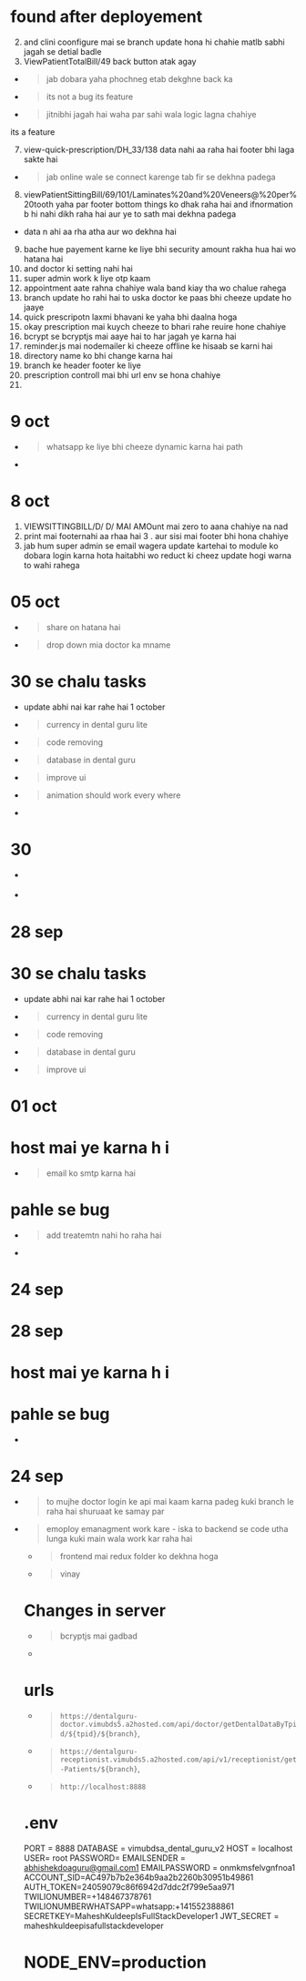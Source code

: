# found after deployement
<!-- 1. ViewPatientSittingBill/4/7/Single%20Implant ye page dhange se kaam nahi kar raha and due se sitting bill mai gaya tha pay now par gaya towaha apge security amount wali cheez hai t usko aalg karna hai  -->
2. and clini coonfigure mai se branch update hona hi chahie matlb sabhi jagah se detial badle
3. ViewPatientTotalBill/49 back button atak agay
  - > jab dobara yaha phochneg etab dekghne back ka
<!-- 4. all_credit_invoice?tab=creditSittingBill isme change status to paid karte hai to blank ho raha hai  -->
  - > its not a bug its feature
<!-- 5. credit-patient-bill/30/42 isme total amount in words par total amount recieved wala hona chahiye -->
  - > jitnibhi jagah hai waha par sahi wala logic lagna chahiye
<!-- 6. all_credit_invoice yah par change to paid wahi dikkat hai  --> its a feature
<!-- 6.  Quick-Prescription side to hai  hi nahi -->
7. view-quick-prescription/DH_33/138 data nahi aa raha hai footer bhi laga sakte hai
  - > jab online wale se connect karenge tab fir se dekhna padega
8. viewPatientSittingBill/69/101/Laminates%20and%20Veneers@%20per%20tooth yaha par footer bottom things ko dhak raha hai  and ifnormation b hi nahi dikh raha hai aur ye to sath mai dekhna padega
  -  data n ahi aa rha atha aur wo dekhna hai
9. bache hue payement karne ke liye bhi security amount rakha hua hai wo hatana hai
10. and doctor ki setting nahi hai 
11. super admin work k liye otp kaam 
12. appointment aate rahna chahiye wala band kiay tha wo chalue rahega
13. branch update ho rahi hai to uska doctor ke paas bhi cheeze update ho jaaye
14. quick prescripotn laxmi bhavani ke yaha bhi daalna hoga
15. okay prescription mai kuych cheeze to bhari rahe reuire hone chahiye
16. bcrypt se bcryptjs mai aaye hai to har jagah ye karna hai
17. reminder.js mai nodemailer ki cheeze offline ke hisaab se karni hai 
18. directory name ko bhi change karna hai 
19. branch ke header footer ke liye
20. prescription controll mai bhi url env se hona chahiye
21. 

# 9 oct
- > whatsapp ke liye bhi cheeze dynamic karna hai path 
- > 

# 8 oct

1. VIEWSITTINGBILL/D/ D/ MAI AMOunt mai zero to aana chahiye na nad
2. print mai footernahi aa rhaa hai 
3 . aur sisi mai footer bhi hona chahiye 
4. jab hum super admin se email wagera update kartehai to module ko dobara login karna hota haitabhi wo reduct ki cheez update hogi warna to wahi rahega


<!-- - > mene abhi db host evn lagya hai to gitbub maibhi dena hai aur server mai bhi baki 
  - wese ye chal jata hai to chalne do  -->
<!-- - > treatemnt ediit bhi kar diay  -->
<!-- - > mene invoid check karte hai .no-print ko theekkiya  -->
<!-- - > clinick . category not work   -->
<!-- - > logout clinik profile mai se -->
<!-- - > treatment edit work ni kar raha hai -->
<!-- - > invoice se bill dkehne par no print buttons and back share  -->



# 05 oct 
- > share on hatana hai 
- > drop down mia doctor ka mname

# 30 se chalu tasks 
   - update abhi nai kar rahe hai 1 october
<!-- - > reminder  -->
- > currency in dental guru lite
- > code removing
- > database in dental guru
- > improve ui
- > animation should work every where 
- > 


# 30 
<!-- - > hospital category supreadmin mai change nahi ho raha hai -->
<!-- - > DOCTOR LOGIN MAI CHANGE K IYA HAI BUG TH AIISLIYE judaag lagaya abhi to -->
- > 
- > 

# 28 sep

<!-- - > D capital karna hai aur status ko S during doctor treatment
    - treatmentdashboard mai table hai  -->

# 30 se chalu tasks

- update abhi nai kar rahe hai 1 october
<!-- - > reminder  -->
- > currency in dental guru lite
- > code removing
- > database in dental guru
- > improve ui

# 01 oct

<!-- add payment info -->
<!-- delete treatment not work -->
<!-- patient profile me timeline me date or time ni aa rha h jo doctorend se aana chahiye -->

# host mai ye karna h i

- > email ko smtp karna hai

# pahle se bug

- > add treatemtn nahi ho raha hai
- >

# 24 sep

# 28 sep

<!-- - > D capital karna hai aur status ko S during doctor treatment
    - treatmentdashboard mai table hai  -->

# host mai ye karna h i

<!-- - > email ko smtp karna hai  -->

# pahle se bug

<!-- - > add treatemtn nahi ho raha hai  -->

- >

# 24 sep

<!-- - > to mujhe doctor login ke api mai kaam karna padeg kuki branch le raha hai shuruaat ke samay par -->
<!-- - > addtreatment nahi hua superadin ki jagah se -->
<!-- - > quick prescriition mai data aa jaye -->
<!-- - > emoploy emanagment work kare  -->
<!-- - iska to backend se code utha lunga kuki main wala work kar raha hai  -->
<!-- - > email send nahi ho raha i -->
<!-- - > prescription mai desease bhi dikhani hai
- > treatmentSuggestion kok medical detail table mai deseasd bhi -->

- > to mujhe doctor login ke api mai kaam karna padeg kuki branch le raha hai shuruaat ke samay par
  <!-- - > addtreatment nahi hua superadin ki jagah se -->
  <!-- - > quick prescriition mai data aa jaye -->
- > emoploy emanagment work kare
      - iska to backend se code utha lunga kuki main wala work kar raha hai
  <!-- - > email send nahi ho raha i -->
  <!-- - > prescription mai desease bhi dikhani hai
- > treatmentSuggestion kok medical detail table mai deseasd bhi -->
- >

# 23 sep

  <!-- - > TreatmentDashBoard/60/Re isme dirct doctor dashbaord se jo ongoint treatment hona hchaiye waha aaye esa kuch jo  -->
  <!-- - > http://localhost:9999/treatmentDashBoard/60/DH_29 apna ko xhHIYW YW JAB USKO SITTING HOYE  -->
  <!-- - > beech mai tp id hai jo ki esec ond setting ko denote kar r

# App.js

<!-- - > code mai dekhna pdega ki kya kya import kiya gay hai jo receptionist app.js -->
<!-- - > and jo bhi receptionist ke app.js mai imported hai wo filed bhi is server mai exist kar rahe ho aur code bhi same ho -->
<!-- - > middleware folder ke code same hai ki nahi kuki dono mai hai  -->
<!-- - > app.js and scheduler same hone chhaiye  -->

- > frontend mai redux folder ko dekhna hoga
- > vinay

# Changes in server
- > bcryptjs mai gadbad
- > 

# urls

- > `https://dentalguru-doctor.vimubds5.a2hosted.com/api/doctor/getDentalDataByTpid/${tpid}/${branch}`,
- > `https://dentalguru-receptionist.vimubds5.a2hosted.com/api/v1/receptionist/get-Patients/${branch}`,
- > `http://localhost:8888`

# .env

PORT = 8888
DATABASE = vimubdsa_dental_guru_v2
HOST = localhost
USER= root
PASSWORD=
EMAILSENDER = abhishekdoaguru@gmail.com1
EMAILPASSWORD = onmkmsfelvgnfnoa1
ACCOUNT_SID=AC497b7b2e364b9aa2b2260b30951b49861
AUTH_TOKEN=24059079c86f6942d7ddc2f799e5aa971
TWILIONUMBER=+148467378761
TWILIONUMBERWHATSAPP=whatsapp:+141552388861
SECRETKEY=MaheshKuldeepIsFullStackDeveloper1
JWT_SECRET = maheshkuldeepisafullstackdeveloper

# NODE_ENV=production
